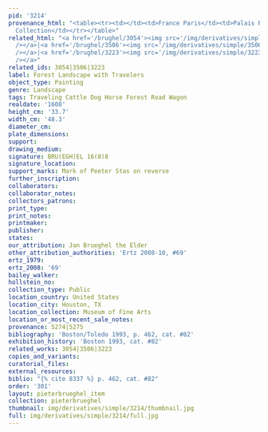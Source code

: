 ```yaml
---
pid: '3214'
provenance_html: "<table><tr><td></td><td>France Paris</td><td>Palais Royal Collection</td></tr><tr><td></td><td>England</td><td>Private
  Collection</td></tr></table>"
related_html: "<a href='/brughel/3054'><img src='/img/derivatives/simple/3054/thumbnail.jpg'
  /></a>|<a href='/brughel/3506'><img src='/img/derivatives/simple/3506/thumbnail.jpg'
  /></a>|<a href='/brughel/3223'><img src='/img/derivatives/simple/3223/thumbnail.jpg'
  /></a>"
related_ids: 3054|3506|3223
label: Forest Landscape with Travelers
object_type: Painting
genre: Landscape
tags: Traveling Cattle Dog Horse Forest Road Wagon
realdate: '1608'
height_cm: '33.7'
width_cm: '48.3'
diameter_cm: 
plate_dimensions: 
support: 
drawing_medium: 
signature: BRU(EGH)EL 16(0)8
signature_location: 
support_marks: Mark of Peeter Stas on reverse
further_inscription: 
collaborators: 
collaborator_notes: 
collectors_patrons: 
print_type: 
print_notes: 
printmaker: 
publisher: 
states: 
our_attribution: Jan Brueghel the Elder
other_attribution_authorities: 'Ertz 2008-10, #69'
ertz_1979: 
ertz_2008: '69'
bailey_walker: 
hollstein_no: 
collection_type: Public
location_country: United States
location_city: Houston, TX
location_collection: Museum of Fine Arts
location_or_most_recent_sale_notes: 
provenance: 5274|5275
bibliography: 'Boston/Toledo 1993, p. 462, cat. #82'
exhibition_history: 'Boston 1993, cat. #82'
related_works: 3054|3506|3223
copies_and_variants: 
curatorial_files: 
external_resources: 
biblio: "{% cite 8337 %} p. 462, cat. #82"
order: '301'
layout: pieterbrueghel_item
collection: pieterbrueghel
thumbnail: img/derivatives/simple/3214/thumbnail.jpg
full: img/derivatives/simple/3214/full.jpg
---
```

